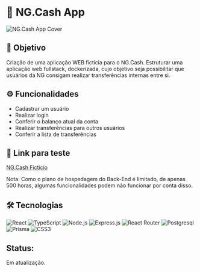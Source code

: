 # 💸 NG.Cash App

![NG.Cash App Cover](https://i.imgur.com/lHEZFnI.jpg)

## 🎯 Objetivo

Criação de uma aplicação WEB fictícia para o NG.Cash. Estruturar uma aplicação web fullstack, dockerizada, cujo objetivo seja possibilitar que usuários da NG consigam realizar transferências internas entre si.

## ⚙️ Funcionalidades
- Cadastrar um usuário
- Realizar login
- Conferir o balanço atual da conta
- Realizar transferências para outros usuários
- Conferir a lista de transferências

## 🔗 Link para teste
[NG.Cash Fictício](https://ngcash-app.vercel.app/)

Nota: Como o plano de hospedagem do Back-End é limitado, de apenas 500 horas, algumas funcionalidades podem não funcionar por conta disso.

## 🛠 Tecnologias
![React](https://img.shields.io/badge/React-20232A?style=for-the-badge&logo=react&logoColor=61DAFB)
![TypeScript](https://img.shields.io/badge/TypeScript-007ACC?style=for-the-badge&logo=typescript&logoColor=white)
![Node.js](https://img.shields.io/badge/Node.js-43853D?style=for-the-badge&logo=node.js&logoColor=white)
![Express.js](https://img.shields.io/badge/Express.js-404D59?style=for-the-badge)
![React Router](https://img.shields.io/badge/React_Router-CA4245?style=for-the-badge&logo=react-router&logoColor=white)
![Postgresql](https://img.shields.io/badge/PostgreSQL-316192?style=for-the-badge&logo=postgresql&logoColor=white)
![Prisma](https://img.shields.io/badge/Prisma-3982CE?style=for-the-badge&logo=Prisma&logoColor=white)
![CSS3](https://img.shields.io/badge/CSS3-1572B6?style=for-the-badge&logo=css3&logoColor=white)

## Status: 
Em atualização.
